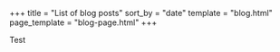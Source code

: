 +++
title = "List of blog posts"
sort_by = "date"
template = "blog.html"
page_template = "blog-page.html"
+++

Test

